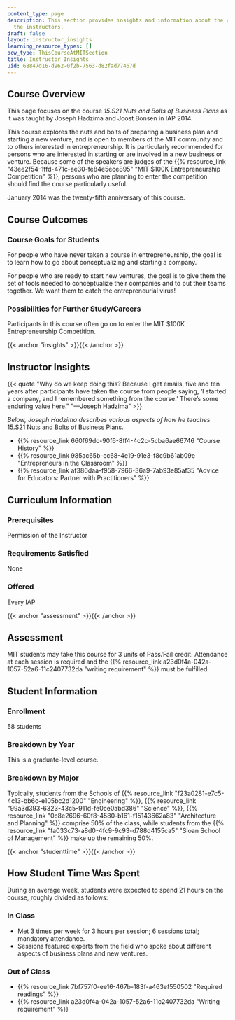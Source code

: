 ```yaml
---
content_type: page
description: This section provides insights and information about the course from
  the instructors.
draft: false
layout: instructor_insights
learning_resource_types: []
ocw_type: ThisCourseAtMITSection
title: Instructor Insights
uid: 68847d16-d962-0f2b-7563-d82fad77467d
---
```

## Course Overview

This page focuses on the course _15.S21 Nuts and Bolts of Business Plans_ as it was taught by Joseph Hadzima and Joost Bonsen in IAP 2014.

This course explores the nuts and bolts of preparing a business plan and starting a new venture, and is open to members of the MIT community and to others interested in entrepreneurship. It is particularly recommended for persons who are interested in starting or are involved in a new business or venture. Because some of the speakers are judges of the {{% resource_link "43ee2f54-1ffd-471c-ae30-fe84e5ece895" "MIT $100K Entrepreneurship Competition" %}}, persons who are planning to enter the competition should find the course particularly useful.

January 2014 was the twenty-fifth anniversary of this course.

## Course Outcomes

### Course Goals for Students

For people who have never taken a course in entrepreneurship, the goal is to learn how to go about conceptualizing and starting a company.

For people who are ready to start new ventures, the goal is to give them the set of tools needed to conceptualize their companies and to put their teams together. We want them to catch the entrepreneurial virus!

### Possibilities for Further Study/Careers

Participants in this course often go on to enter the MIT $100K Entrepreneurship Competition.

{{< anchor "insights" >}}{{< /anchor >}}

## Instructor Insights

{{< quote "Why do we keep doing this? Because I get emails, five and ten years after participants have taken the course from people saying, ‘I started a company, and I remembered something from the course.’ There’s some enduring value here." "—Joseph Hadzima" >}}

_Below, Joseph Hadzima describes various aspects of how he teaches_ 15.S21 Nuts and Bolts of Business Plans.

- {{% resource_link 660f69dc-90f6-8ff4-4c2c-5cba6ae66746 "Course History" %}}
- {{% resource_link 985ac65b-cc68-4e19-91e3-f8c9b61ab09e "Entrepreneurs in the Classroom" %}}
- {{% resource_link af386daa-f958-7966-36a9-7ab93e85af35 "Advice for Educators: Partner with Practitioners" %}}

## Curriculum Information

### Prerequisites

Permission of the Instructor

### Requirements Satisfied

None

### Offered

Every IAP

{{< anchor "assessment" >}}{{< /anchor >}}

## Assessment

MIT students may take this course for 3 units of Pass/Fail credit. Attendance at each session is required and the {{% resource_link a23d0f4a-042a-1057-52a6-11c2407732da "writing requirement" %}} must be fulfilled.

## Student Information

### Enrollment

58 students

### Breakdown by Year

This is a graduate-level course.

### Breakdown by Major

Typically, students from the Schools of {{% resource_link "f23a0281-e7c5-4c13-bb6c-e105bc2d1200" "Engineering" %}}, {{% resource_link "99a3d393-6323-43c5-911d-fe0ce0abd386" "Science" %}}, {{% resource_link "0c8e2696-60f8-4580-b161-f15143662a83" "Architecture and Planning" %}} comprise 50% of the class, while students from the {{% resource_link "fa033c73-a8d0-4fc9-9c93-d788d4155ca5" "Sloan School of Management" %}} make up the remaining 50%.

{{< anchor "studenttime" >}}{{< /anchor >}}

## How Student Time Was Spent

During an average week, students were expected to spend 21 hours on the course, roughly divided as follows:

### In Class

- Met 3 times per week for 3 hours per session; 6 sessions total; mandatory attendance.
- Sessions featured experts from the field who spoke about different aspects of business plans and new ventures.

### Out of Class

- {{% resource_link 7bf757f0-ee16-467b-183f-a463ef550502 "Required readings" %}}
- {{% resource_link a23d0f4a-042a-1057-52a6-11c2407732da "Writing requirement" %}}